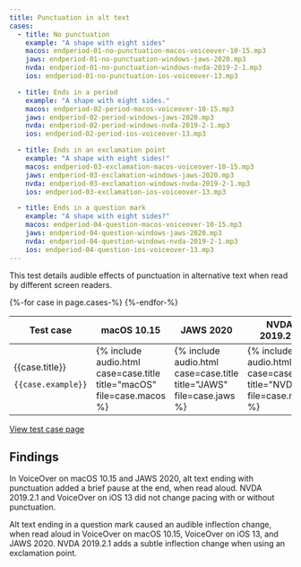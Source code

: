 ```yaml
---
title: Punctuation in alt text
cases:
  - title: No punctuation
    example: "A shape with eight sides"
    macos: endperiod-01-no-punctuation-macos-voiceover-10-15.mp3
    jaws: endperiod-01-no-punctuation-windows-jaws-2020.mp3
    nvda: endperiod-01-no-punctuation-windows-nvda-2019-2-1.mp3
    ios: endperiod-01-no-punctuation-ios-voiceover-13.mp3

  - title: Ends in a period
    example: "A shape with eight sides."
    macos: endperiod-02-period-macos-voiceover-10-15.mp3
    jaws: endperiod-02-period-windows-jaws-2020.mp3
    nvda: endperiod-02-period-windows-nvda-2019-2-1.mp3
    ios: endperiod-02-period-ios-voiceover-13.mp3

  - title: Ends in an exclamation point
    example: "A shape with eight sides!"
    macos: endperiod-03-exclamation-macos-voiceover-10-15.mp3
    jaws: endperiod-03-exclamation-windows-jaws-2020.mp3
    nvda: endperiod-03-exclamation-windows-nvda-2019-2-1.mp3
    ios: endperiod-03-exclamation-ios-voiceover-13.mp3

  - title: Ends in a question mark
    example: "A shape with eight sides?"
    macos: endperiod-04-question-macos-voiceover-10-15.mp3
    jaws: endperiod-04-question-windows-jaws-2020.mp3
    nvda: endperiod-04-question-windows-nvda-2019-2-1.mp3
    ios: endperiod-04-question-ios-voiceover-13.mp3
---
```


This test details audible effects of punctuation in alternative text when read by different screen readers.

<div class="expand">
<table>
  <thead>
    <tr>
      <th>Test case</th>
      <th>macOS 10.15</th>
      <th>JAWS 2020</th>
      <th>NVDA 2019.2.1</th>
      <th>iOS 13 VoiceOver</th>
    </tr>
  </thead>
  <tbody>
  {%-for case in page.cases-%}
    <tr>
      <td>
        {{case.title}}
        <pre><code>{{case.example}}</code></pre>
      </td>
      <td>{% include audio.html case=case.title title="macOS" file=case.macos %}</td>
      <td>{% include audio.html case=case.title title="JAWS" file=case.jaws %}</td>
      <td>{% include audio.html case=case.title title="NVDA" file=case.nvda %}</td>
      <td>{% include audio.html case=case.title title="iOS" file=case.ios %}</td>
    </tr>
  {%-endfor-%}
  </tbody>
</table>
</div>

<a class="button" href="test">View test case page</a>

## Findings

In VoiceOver on macOS 10.15 and JAWS 2020, alt text ending with punctuation added a brief pause at the end, when read aloud. NVDA 2019.2.1 and VoiceOver on iOS 13 did not change pacing with or without punctuation.

Alt text ending in a question mark caused an audible inflection change, when read aloud in VoiceOver on macOS 10.15, VoiceOver on iOS 13, and JAWS 2020. NVDA 2019.2.1 adds a subtle inflection change when using an exclamation point.
